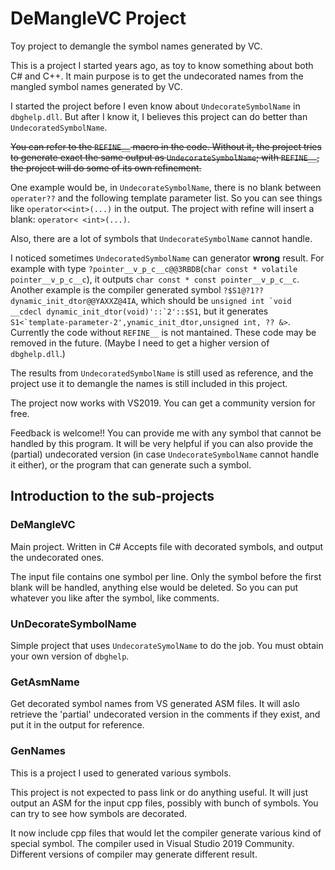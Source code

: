 # DeMangleVC Project

Toy project to demangle the symbol names generated by VC.

This is a project I started years ago, as toy to know something about both C# and C++.
It main purpose is to get the undecorated names from the mangled symbol names generated by VC.

I started the project before I even know about `UndecorateSymbolName` in `dbghelp.dll`.
But after I know it, I believes this project can do better than `UndecoratedSymbolName`.

~~You can refer to the `REFINE__` macro in the code.
Without it, the project tries to generate exact the same output as `UndecorateSymbolName`;
with `REFINE__`, the project will do some of its own refinement.~~

One example would be, in `UndecorateSymbolName`, there is no blank between `operater??` and
the following template parameter list. So you can see things like `operator<<int>(...)` in the output.
The project with refine will insert a blank: `operator< <int>(...)`.

Also, there are a lot of symbols that `UndecorateSymbolName` cannot handle.

I noticed sometimes `UndecoratedSymbolName` can generator **wrong** result. For example with type `?pointer__v_p_c__c@@3RBDB`(`char const * volatile pointer__v_p_c__c`), it outputs `char const * const pointer__v_p_c__c`. Another example is the compiler generated symbol `?$S1@?1??dynamic_init_dtor@@YAXXZ@4IA`, which should be ``unsigned int `void __cdecl dynamic_init_dtor(void)'::`2'::$S1``, but it generates ``S1<`template-parameter-2',ynamic_init_dtor,unsigned int, ?? &>``. Currently the code without `REFINE__` is not mantained. These code may be removed in the future. (Maybe I need to get a higher version of `dbghelp.dll`.)

The results from `UndecoratedSymbolName` is still used as reference, and the project use it to demangle the names is still included in this project.

The project now works with VS2019. You can get a community version for free.

Feedback is welcome!! You can provide me with any symbol that cannot be handled by this program.
It will be very helpful if you can also provide the (partial) undecorated version (in case `UndecorateSymbolName` cannot handle it either), or the program that can generate such a symbol.

## Introduction to the sub-projects

### DeMangleVC

Main project. Written in C# Accepts file with decorated symbols, and output the undecorated ones.

The input file contains one symbol per line. Only the symbol before the first blank will be handled,
anything else would be deleted. So you can put whatever you like after the symbol, like comments.

### UnDecorateSymbolName

Simple project that uses `UndecorateSymolName` to do the job. You must obtain your own version of `dbghelp`.

### GetAsmName

Get decorated symbol names from VS generated ASM files.
It will aslo retrieve the 'partial' undecorated version in the comments if they exist,
and put it in the output for reference.

### GenNames

This is a project I used to generated various symbols.

This project is not expected to pass link or do anything useful.
It will just output an ASM for the input cpp files, possibly with bunch of symbols.
You can try to see how symbols are decorated.

It now include cpp files that would let the compiler generate various kind of special symbol. The compiler used in Visual Studio 2019 Community. Different versions of compiler may generate different result.
